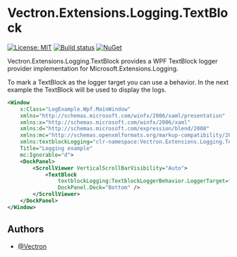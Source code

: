 # Vectron.Extensions.Logging.TextBlock
[![License: MIT](https://img.shields.io/badge/License-MIT-green.svg)](https://github.com/Vectron/Vectron.Extensions.Logging.TextBlock/blob/main/LICENSE.txt)
[![Build status](https://github.com/Vectron/Vectron.Extensions.Logging.TextBlock/actions/workflows/BuildTestDeploy.yml/badge.svg)](https://github.com/Vectron/Vectron.Extensions.Logging.TextBlock/actions)
[![NuGet](https://img.shields.io/nuget/v/Vectron.Extensions.Logging.TextBlock.svg)](https://www.nuget.org/packages/Vectron.Extensions.Logging.TextBlock)

Vectron.Extensions.Logging.TextBlock provides a WPF TextBlock logger provider implementation for Microsoft.Extensions.Logging.

To mark a TextBlock as the logger target you can use a behavior.
In the next example the TextBlock will be used to display the logs.
```xml
<Window
    x:Class="LogExample.Wpf.MainWindow"
    xmlns="http://schemas.microsoft.com/winfx/2006/xaml/presentation"
    xmlns:x="http://schemas.microsoft.com/winfx/2006/xaml"
    xmlns:d="http://schemas.microsoft.com/expression/blend/2008"
    xmlns:mc="http://schemas.openxmlformats.org/markup-compatibility/2006"
    xmlns:textblockLogging="clr-namespace:Vectron.Extensions.Logging.TextBlock;assembly=Vectron.Extensions.Logging.TextBlock"
    Title="Logging example"
    mc:Ignorable="d">
    <DockPanel>
        <ScrollViewer VerticalScrollBarVisibility="Auto">
            <TextBlock
                textblockLogging:TextblockLoggerBehavior.LoggerTarget="True"
                DockPanel.Dock="Bottom" />
        </ScrollViewer>
    </DockPanel>
</Window>
```


## Authors
- [@Vectron](https://www.github.com/Vectron)
